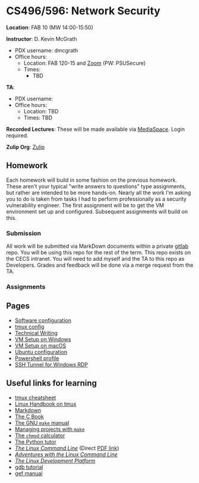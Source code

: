 # CS496/596: Network Security

**Location**: FAB 10 (MW 14:00-15:50)

**Instructor**: D. Kevin McGrath

* PDX username: dmcgrath
* Office hours:
    * Location: FAB 120-15 and [Zoom](https://pdx.zoom.us/j/84716901228) (PW: PSUSecure)
    * Times:
        * TBD

**TA**: 

* PDX username: 
* Office hours:
    * Location: TBD
    * Times: TBD

**Recorded Lectures**: These will be made available via [MediaSpace](https://media.pdx.edu/channel/channelid/328503742). Login required.

**Zulip Org**: [Zulip](https://netsec.zulip.cs.pdx.edu/)

## Homework

Each homework will build in some fashion on the previous homework. These aren't your typical "write answers to questions" type assignments, but rather are intended to be more hands-on. Nearly all the work I'm asking you to do is taken from tasks I had to perform professionally as a security vulnerability engineer. The first assignment will be to get the VM environment set up and configured. Subsequent assignments will build on this.

### Submission

All work will be submitted via MarkDown documents within a private [gitlab](https://gitlab.cecs.pdx.edu) repo. You will be using this repo for the rest of the term. This repo exists on the CECS intranet. You will need to add myself and the TA to this repo as Developers. Grades and feedback will be done via a merge request from the TA.

### Assignments



## Pages

* [Software configuration](../software.md)
* [tmux config](../.tmux.conf.md)
* [Technical Writing](../technical_writing.md)
* [VM Setup on Windows](../hyper-v.md)
* [VM Setup on macOS](../vms_on_macos.md)
* [Ubuntu configuration](../ubuntu.md)
* [Powershell profile](../powershell_profile.md) 
* [SSH Tunnel for Windows RDP](../SSH_Tunnel_XRDP.md)

## Useful links for learning

* [tmux cheatsheet](https://tmuxcheatsheet.com/)
* [Linux Handbook on tmux](https://linuxhandbook.com/tmux/)
* [Markdown](https://guides.github.com/features/mastering-markdown/)
* [The C Book](https://publications.gbdirect.co.uk/c_book/)
* [The GNU `make` manual](https://www.gnu.org/software/make/manual/make.pdf)
* [Managing projects with `make`](https://github.com/Vauteck/docs_utils/blob/master/autotools/Oreilly%20-%20Managing%20Projects%20With%20Gnu%20Make%203Rd%20Edition.pdf)
* [The `chmod` calculator](https://chmod-calculator.com/)
* [The Python tutor](https://pythontutor.com/)
* [_The Linux Command Line_](http://linuxcommand.org/tlcl.php) (Direct [PDF link](https://sourceforge.net/projects/linuxcommand/files/TLCL/19.01/TLCL-19.01.pdf/download))
* [_Adventures with the Linux Command Line_](https://sourceforge.net/projects/linuxcommand/files/AWTLCL/21.10/AWTLCL-21.10.pdf/download)
* [_The Linux Development Platform_](https://archive.org/details/ost-computer-science-0130091154/mode/1up)
* [gdb tutorial](http://www.cs.cmu.edu/~gilpin/tutorial/)
* [gef manual](https://hugsy.github.io/gef/)

